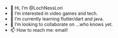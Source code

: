 - 👋 Hi, I’m @LochNessLori
- 👀 I’m interested in video games and tech.
- 🌱 I’m currently learning flutter/dart and java.
- 💞️ I’m looking to collaborate on ...who knows yet. 
- 📫 How to reach me: email! 

<!---
LochNessLori/LochNessLori is a ✨ special ✨ repository because its `README.md` (this file) appears on your GitHub profile.
You can click the Preview link to take a look at your changes.
--->
